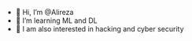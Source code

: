 - 👋 Hi, I’m @Alireza
- 🌱 I’m learning ML and DL
- 👾 I am also interested in hacking and cyber security

<!---
shadow78ab/shadow78ab is a ✨ special ✨ repository because its `README.md` (this file) appears on your GitHub profile.
You can click the Preview link to take a look at your changes.
--->
